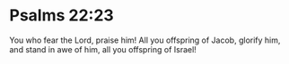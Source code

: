 # Psalms 22:23

You who fear the Lord, praise him! All you offspring of Jacob, glorify him, and stand in awe of him, all you offspring of Israel!
